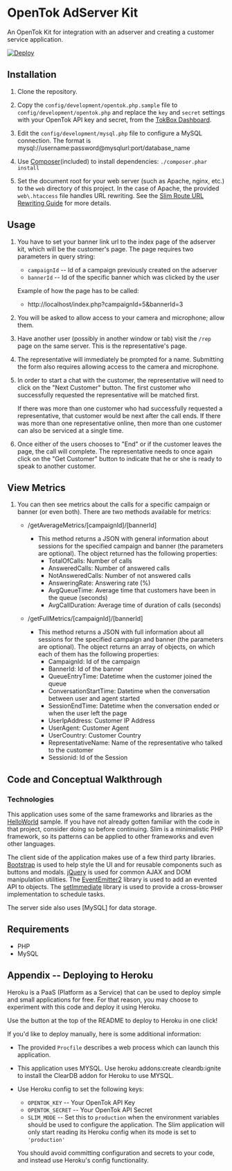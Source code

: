 # OpenTok AdServer Kit 

An OpenTok Kit for integration with an adserver and creating a customer service application.

[![Deploy](https://www.herokucdn.com/deploy/button.png)](https://heroku.com/deploy)

## Installation

1. Clone the repository.

2. Copy the `config/development/opentok.php.sample` file to `config/development/opentok.php` and
   replace the `key` and `secret` settings with your OpenTok API key and secret, from the [TokBox
   Dashboard](https://dashboard.tokbox.com).

3. Edit the `config/development/mysql.php` file to configure a MySQL connection.
   The format is mysql://username:password@mysqlurl:port/database_name

4. Use [Composer](https://getcomposer.org/)(included) to install dependencies:
   `./composer.phar install`

5. Set the document root for your web server (such as Apache, nginx, etc.) to the `web` directory
   of this project. In the case of Apache, the provided `web\.htaccess` file handles URL rewriting.
   See the [Slim Route URL Rewriting Guide](http://docs.slimframework.com/#Route-URL-Rewriting)
   for more details.

## Usage

1. You have to set your banner link url to the index page of the adserver kit, which will be the
   customer's page. The page requires two parameters in query string:
   -  `campaignId` -- Id of a campaign previously created on the adserver
   -  `bannerId` -- Id of the specific banner which was clicked by the user
   
   Example of how the page has to be called:
   - http://localhost/index.php?campaignId=5&bannerId=3

2. You will be asked to allow access to your camera and microphone; allow them.

3. Have another user (possibly in another window or tab) visit the `/rep` page on the same server.
   This is the representative's page.

4. The representative will immediately be prompted for a name. Submitting the form also requires
   allowing access to the camera and microphone.

5. In order to start a chat with the customer, the representative will need to click on the "Next
   Customer" button. The first customer who successfully requested the representative will be
   matched first.

   If there was more than one customer who had successfully requested a representative, that
   customer would be next after the call ends. If there was more than one representative online,
   then more than one customer can also be serviced at a single time.

6. Once either of the users chooses to "End" or if the customer leaves the page, the call will
   complete. The representative needs to once again click on the "Get Customer" button to indicate
   that he or she is ready to speak to another customer.


## View Metrics

1. You can then see metrics about the calls for a specific campaign or banner (or even both).
There are two methods available for metrics:

   -  /getAverageMetrics/[campaignId]/[bannerId]
      - This method returns a JSON with general information about sessions for the specified campaign
      and banner (the parameters are optional). The object returned has the following properties:
         - TotalOfCalls: Number of calls
         - AnsweredCalls: Number of answered calls
         - NotAnsweredCalls: Number of not answered calls
         - AnsweringRate: Answering rate (%)
         - AvgQueueTime: Average time that customers have been in the queue (seconds)
         - AvgCallDuration: Average time of duration of calls (seconds)

   -  /getFullMetrics/[campaignId]/[bannerId]
      - This method returns a JSON with full information about all sessions for the specified campaign
      and banner (the parameters are optional). The object returns an array of objects, on which each
      of them has the following properties:
         - CampaignId: Id of the campaign
         - BannerId: Id of the banner
         - QueueEntryTime: Datetime when the customer joined the queue
         - ConversationStartTime: Datetime when the conversation between user and agent started
         - SessionEndTime: Datetime when the conversation ended or when the user left the page
         - UserIpAddress: Customer IP Address
         - UserAgent: Customer Agent
         - UserCountry: Customer Country
         - RepresentativeName: Name of the representative who talked to the customer
         - Sessionid: Id of the Session


## Code and Conceptual Walkthrough

### Technologies

This application uses some of the same frameworks and libraries as the
[HelloWorld](https://github.com/opentok/OpenTok-PHP-SDK/tree/master/sample/HelloWorld) sample. If
you have not already gotten familiar with the code in that project, consider doing so before
continuing. Slim is a minimalistic PHP framework, so its patterns can be applied to other
frameworks and even other languages.

The client side of the application makes use of a few third party libraries.
[Bootstrap](http://getbootstrap.com/) is used to help style the UI and for reusable components such
as buttons and modals. [jQuery](http://jquery.com/) is used for common AJAX and DOM manipulation
utilities. The [EventEmitter2](https://github.com/asyncly/EventEmitter2) library is used to add an
evented API to objects. The [setImmediate](https://github.com/YuzuJS/setImmediate) library is used
to provide a cross-browser implementation to schedule tasks.

The server side also uses [MySQL] for data storage.

## Requirements

*  PHP
*  MySQL

## Appendix -- Deploying to Heroku

Heroku is a PaaS (Platform as a Service) that can be used to deploy simple and small applications
for free. For that reason, you may choose to experiment with this code and deploy it using Heroku.

Use the button at the top of the README to deploy to Heroku in one click!

If you'd like to deploy manually, here is some additional information:

*  The provided `Procfile` describes a web process which can launch this application.

*  This application uses MYSQL. Use heroku addons:create cleardb:ignite to install the ClearDB addon
   for Heroku to use MYSQL.

*  Use Heroku config to set the following keys:

   -  `OPENTOK_KEY` -- Your OpenTok API Key
   -  `OPENTOK_SECRET` -- Your OpenTok API Secret
   -  `SLIM_MODE` -- Set this to `production` when the environment variables should be used to
      configure the application. The Slim application will only start reading its Heroku config when
      its mode is set to `'production'`

   You should avoid committing configuration and secrets to your code, and instead use Heroku's
   config functionality.

